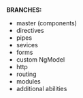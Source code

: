 <strong>BRANCHES:</strong><br>
<ul>
  <li>master (components)</li>
  <li>directives</li>
  <li>pipes</li>
  <li>sevices</li>
  <li>forms</li>
  <li>custom NgModel</li>
  <li>http</li>
  <li>routing</li>
  <li>modules</li>
  <li>additional abilities</li>
</ul>
